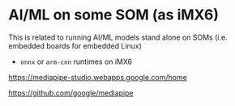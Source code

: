 # AI/ML on some SOM (as iMX6)
This is related to running AI/ML models stand alone on SOMs (i.e. embedded boards for embedded Linux)

* `onnx` or `arm-cnn` runtimes on iMX6

https://mediapipe-studio.webapps.google.com/home

https://github.com/google/mediapipe

